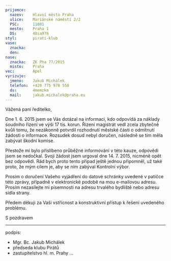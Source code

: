 ```yaml
---
prijemce: 
  nazev:    Hlavní město Praha
  ulice:    Mariánské náměstí 2/2
  PSC:      11001
  mesto:    Praha 1
  DS:       48ia97h
styl:       pirati-klub
vase:
  znacka:   
  den:
nase:
  znacka:   ZK Pha 77/2015
  misto:    Praha
vec:        Apel
vyrizuje:   
  jmeno:    Jakub Michálek
  telefon:  +420 775 978 550
  ds:       4memzkm
  mail:     jakub.michalek@praha.eu
---
```


Vážená paní ředitelko,

Dne 1. 6. 2015 jsem se Vás dotázal na informaci, kdo odpovídá za náklady soudního řízení ve výši 17 tis. korun. Řízení magistrát vedl zcela zbytečně kvůli tomu, že nezákonně potvrdil rozhodnutí městské části o odmítnutí žádosti o informace. Rozsudek dosud nebyl doručen, následně se tím měla zabývat škodní komise.

Přestože mi bylo přislíbeno průběžné informování v této kauze, odpovědi jsem se nedočkal. Svojí žádost jsem urgoval dne 14. 7. 2015, nicméně opět bez odpovědi. Rád bych proto tento případ ještě jednou připomněl, už také proto, že mým cílem je, aby se ním zabýval Kontrolní výbor. 

Prosím o doručení Vašeho vyjádření do datové schránky uvedené v patičce této zprávy, případně v elektronické podobě na mou e-mailovou adresu. Prosím nezasílejte mi písemnosti na adresu trvalého bydliště nebo adresu sídla strany.

Předem děkuji za Vaši vstřícnost a konstruktivní přístup k řešení uvedeného
problému.

S pozdravem

---
podpis:
  - Mgr. Bc. Jakub Michálek
  - předseda klubu Pirátů
  - zastupitelstvo hl. m. Prahy
...
